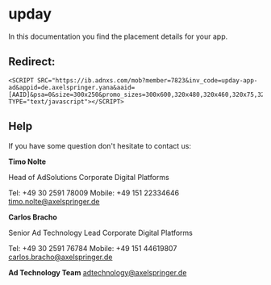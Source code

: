 # upday

In this documentation you find the placement details for your app. 



## Redirect:

```
<SCRIPT SRC="https://ib.adnxs.com/mob?member=7823&inv_code=upday-app-ad&appid=de.axelspringer.yana&aaid=[AAID]&psa=0&size=300x250&promo_sizes=300x600,320x480,320x460,320x75,320x160&promo_alignment=center&cb=${CACHEBUSTER}&kw_type=app&disablePsa=true" TYPE="text/javascript"></SCRIPT>

```

## Help

If you have some question don't hesitate to contact us:


__Timo Nolte__
 
  Head of AdSolutions
  Corporate Digital Platforms

  Tel: +49 30 2591 78009
  Mobile: +49 151 22334646 
  timo.nolte@axelspringer.de


__Carlos Bracho__
 
  Senior Ad Technology Lead 
  Corporate Digital Platforms
  
  Tel: +49 30 2591 76784
  Mobile: +49 151 44619807 
  carlos.bracho@axelspringer.de

__Ad Technology Team__
  adtechnology@axelspringer.de
  
